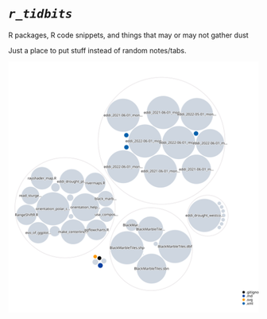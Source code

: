 # *`r_tidbits`*

R packages, R code snippets, and things that may or may not gather dust

Just a place to put stuff instead of random notes/tabs.

![Visualization of the codebase](diagram.svg)
